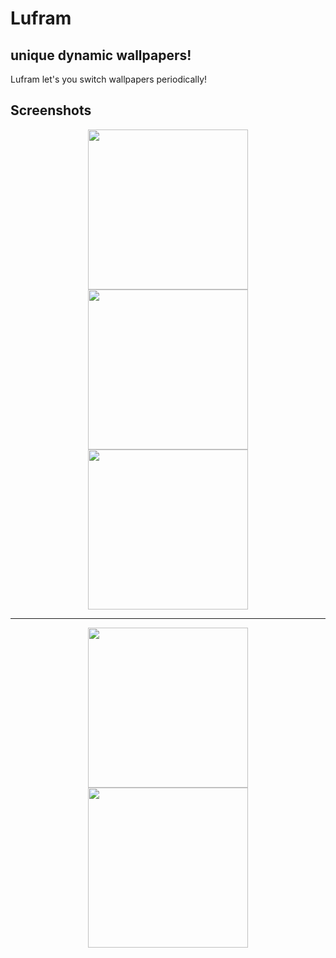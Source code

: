 # Lufram
## unique dynamic wallpapers!

Lufram let's you switch wallpapers periodically!

## Screenshots

<p align="center">
  <img src="https://i.ibb.co/4tSsL5h/Screenshot-1577487871.png" width="256px" />
  <img src="https://i.ibb.co/LYczmDZ/Screenshot-1577487911.png" width="256px" />
  <img src="https://i.ibb.co/PN1K46q/Screenshot-1577487916.png" width="256px" />
  <hr />
</p>
<p align="center">
  <img src="https://i.ibb.co/fxthcxB/Screenshot-1577487948.png" width="256px" />
  <img src="https://i.ibb.co/KKsL0CW/Screenshot-1577487959.png" width="256px" />
</p>

